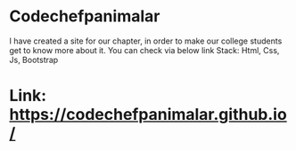 # Codechefpanimalar
I have created a site for our chapter, in order to make our college students get to know more about it.
You can check via below link
Stack: Html, Css, Js, Bootstrap
# Link: https://codechefpanimalar.github.io/
